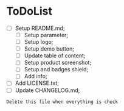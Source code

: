 # ToDoList
- [ ] Setup README.md;
  - [ ] Setup parameter;
  - [ ] Setup logo;
  - [ ] Setup demo button;
  - [ ] Update table of content;
  - [ ] Setup product screenshot;
  - [ ] Setup and badges shield;
  - [ ] Add info;
- [ ] Add LICENSE.txt;
- [ ] Update CHANGELOG.md;

`Delete this file when everything is check`